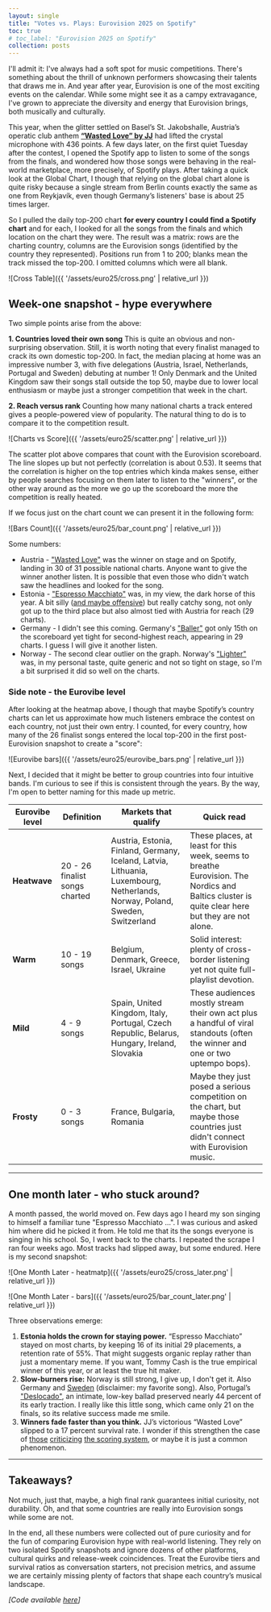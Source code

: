 ```yaml
---
layout: single
title: "Votes vs. Plays: Eurovision 2025 on Spotify"
toc: true
# toc_label: "Eurovision 2025 on Spotify"
collection: posts
---
```


I'll admit it: I've always had a soft spot for music competitions. There's
something about the thrill of unknown performers showcasing their talents that
draws me in. And year after year, Eurovision is one of the most exciting events on the calendar. While some might see it as a campy extravagance, I've grown to appreciate the diversity and energy that Eurovision brings, both musically and culturally.

This year, when the glitter settled on Basel’s St. Jakobshalle, Austria’s operatic club anthem [**“Wasted Love” by JJ**](https://www.youtube.com/watch?v=onOex2WXjbA) had lifted the crystal microphone with 436 points. A few days later, on the first quiet Tuesday after the contest, I opened the Spotify app to listen to some of the songs from the finals, and wondered how those songs were behaving in the real-world marketplace, more precisely, of Spotify plays. After taking a quick look at the Global Chart, I though that relying on the global chart alone is quite risky because a single stream from Berlin counts exactly the same as one from Reykjavík, even though Germany’s listeners' base is about 25 times larger.

So I pulled the daily top-200 chart **for every country I could find a Spotify chart** and for each, I looked for all the songs from the finals and which location on the chart they were. The result was a matrix: rows are the charting country, columns are the Eurovision songs (identified by the country they represented). Positions run from 1 to 200; blanks mean the track missed the top-200. I omitted columns which were all blank.

![Cross Table]({{ '/assets/euro25/cross.png' | relative_url }})

## Week-one snapshot - hype everywhere

Two simple points arise from the above:

**1. Countries loved their own song**
This is quite an obvious and non-surprising observation. Still, it is worth noting that every finalist managed to crack its own domestic top-200. In fact, the median placing at home was an impressive number 3, with five delegations (Austria, Israel, Netherlands, Portugal and Sweden) debuting at number 1! Only Denmark and the United Kingdom saw their songs stall outside the top 50, maybe due to lower local enthusiasm or maybe just a stronger competition that week in the chart.

**2. Reach versus rank**
Counting how many national charts a track entered gives a people-powered view of popularity. The natural thing to do is to compare it to the competition result.

![Charts vs Score]({{ '/assets/euro25/scatter.png' | relative_url }})

The scatter plot above compares that count with the Eurovision scoreboard. The line slopes up but not perfectly (correlation is about 0.53). It seems that the correlation is higher on the top entries which kinda makes sense, either by people searches focusing on them later to listen to the "winners", or the other way around as the more we go up the scoreboard the more the competition is really heated.

If we focus just on the chart count we can present it in the following form:

![Bars Count]({{ '/assets/euro25/bar_count.png' | relative_url }})

Some numbers:

- Austria - ["Wasted Love"](https://www.youtube.com/watch?v=-ieSTNpxvio) was the winner on stage and on Spotify, landing in 30 of 31 possible national charts. Anyone want to give the winner another listen. It is possible that even those who didn't watch saw the headlines and looked for the song.
- Estonia - ["Espresso Macchiato"](https://www.youtube.com/watch?v=5MS_Fczs_98) was, in my view, the dark horse of this year. A bit silly ([and maybe offensive](https://www.theguardian.com/tv-and-radio/2025/feb/20/italy-estonia-offensive-eurovision-entry-tommy-cash)) but really catchy song, not only got up to the third place but also almost tied with Austria for reach (29 charts).
- Germany - I didn't see this coming. Germany's ["Baller"](https://www.youtube.com/watch?v=zJplC4-9Scs) got only 15th on the scoreboard yet tight for second-highest reach, appearing in 29 charts. I guess I will give it another listen.
- Norway - The second clear outlier on the graph. Norway's ["Lighter"](https://www.youtube.com/watch?v=pUjWzQ671MQ) was, in my personal taste, quite generic and not so tight on stage, so I'm a bit surprised it did so well on the charts.

### Side note - the **Eurovibe level**

After looking at the heatmap above, I though that maybe Spotify’s country charts can let us approximate how much listeners embrace the contest on each country, not just their own entry. I counted, for every country, how many of the 26 finalist songs entered the local top-200 in the first post-Eurovision snapshot to create a "score":

![Eurovibe bars]({{ '/assets/euro25/eurovibe_bars.png' | relative_url }})

Next, I decided that it might be better to group countries into four intuitive bands.
I'm curious to see if this is consistent through the years.
By the way, I'm open to better naming for this made up metric.

| Eurovibe level | Definition                     | Markets that qualify                                                                                                         | Quick read                                                                                                                                     |
| -------------- | ------------------------------ | ---------------------------------------------------------------------------------------------------------------------------- | ---------------------------------------------------------------------------------------------------------------------------------------------- |
| **Heatwave**   | 20 - 26 finalist songs charted | Austria, Estonia, Finland, Germany, Iceland, Latvia, Lithuania, Luxembourg, Netherlands, Norway, Poland, Sweden, Switzerland | These places, at least for this week, seems to breathe Eurovision. The Nordics and Baltics cluster is quite clear here but they are not alone. |
| **Warm**       | 10 - 19 songs                  | Belgium, Denmark, Greece, Israel, Ukraine                                                                                    | Solid interest: plenty of cross-border listening yet not quite full-playlist devotion.                                                         |
| **Mild**       | 4 - 9 songs                    | Spain, United Kingdom, Italy, Portugal, Czech Republic, Belarus, Hungary, Ireland, Slovakia                                  | These audiences mostly stream their own act plus a handful of viral standouts (often the winner and one or two uptempo bops).                  |
| **Frosty**     | 0 - 3 songs                    | France, Bulgaria, Romania                                                                                                    | Maybe they just posed a serious competition on the chart, but maybe those countries just didn't connect with Eurovision music.                 |

---

## One month later - who stuck around?

A month passed, the world moved on. Few days ago I heard my son singing to himself a familiar tune "Espresso Macchiato ...". I was curious and asked him where did he picked it from. He told me that its the songs everyone is singing in his school. So, I went back to the charts. I repeated the scrape I ran four weeks ago. Most tracks had slipped away, but some endured. Here is my second snapshot:

![One Month Later - heatmatp]({{ '/assets/euro25/cross_later.png' | relative_url }})

![One Month Later - bars]({{ '/assets/euro25/bar_count_later.png' | relative_url }})

Three observations emerge:

1. **Estonia holds the crown for staying power.** “Espresso Macchiato” stayed on most charts, by keeping 16 of its initial 29 placements, a retention rate of 55%. That might suggests organic replay rather than just a momentary meme. If you want, Tommy Cash is the true empirical winner of this year, or at least the true hit maker.
2. **Slow-burners rise:** Norway is still strong, I give up, I don't get it. Also Germany and [Sweden](https://www.youtube.com/watch?v=WK3HOMhAeQY) (disclaimer: my favorite song). Also, Portugal’s ["Deslocado"](https://www.youtube.com/watch?v=-s1Cc2uEj3U), an intimate, low-key ballad preserved nearly 44 percent of its early traction. I really like this little song, which came only 21 on the finals, so its relative success made me smile.
3. **Winners fade faster than you think.** JJ’s victorious “Wasted Love” slipped to a 17 percent survival rate. I wonder if this strengthen the case of [those](https://www.wired.com/story/eurovision-app-voting-uk-and-bias/) [criticizing](https://www.theguardian.com/tv-and-radio/2025/may/21/eurovision-public-vote-israeli-near-win-social-media-campaigns) [the scoring system](https://www.reddit.com/r/eurovision/comments/1cr2fch/i_think_the_current_voting_system_is_broken/), or maybe it is just a common phenomenon.

---

## Takeaways?

Not much, just that, maybe, a high final rank guarantees initial curiosity, not durability. Oh, and that some countries are really into Eurovision songs while some are not.

In the end, all these numbers were collected out of pure curiosity and for the fun of comparing Eurovision hype with real-world listening. They rely on two isolated Spotify snapshots and ignore dozens of other platforms, cultural quirks and release-week coincidences. Treat the Eurovibe tiers and survival ratios as conversation starters, not precision metrics, and assume we are certainly missing plenty of factors that shape each country’s musical landscape.

_[Code available [here](https://github.com/menisadi/eurovision2025)]_
